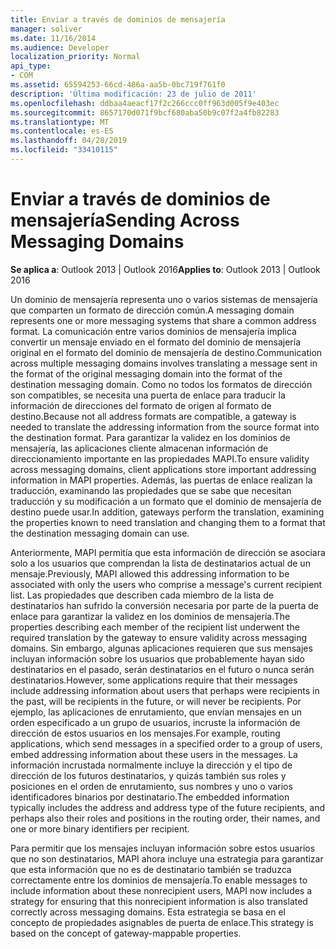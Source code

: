 ```yaml
---
title: Enviar a través de dominios de mensajería
manager: soliver
ms.date: 11/16/2014
ms.audience: Developer
localization_priority: Normal
api_type:
- COM
ms.assetid: 65594253-66cd-486a-aa5b-0bc719f761f0
description: 'Última modificación: 23 de julio de 2011'
ms.openlocfilehash: ddbaa4aeacf17f2c266ccc0ff963d005f9e403ec
ms.sourcegitcommit: 8657170d071f9bcf680aba50b9c07f2a4fb82283
ms.translationtype: MT
ms.contentlocale: es-ES
ms.lasthandoff: 04/28/2019
ms.locfileid: "33410115"
---
```

# <a name="sending-across-messaging-domains"></a><span data-ttu-id="41397-103">Enviar a través de dominios de mensajería</span><span class="sxs-lookup"><span data-stu-id="41397-103">Sending Across Messaging Domains</span></span>

  
  
<span data-ttu-id="41397-104">**Se aplica a**: Outlook 2013 | Outlook 2016</span><span class="sxs-lookup"><span data-stu-id="41397-104">**Applies to**: Outlook 2013 | Outlook 2016</span></span> 
  
<span data-ttu-id="41397-105">Un dominio de mensajería representa uno o varios sistemas de mensajería que comparten un formato de dirección común.</span><span class="sxs-lookup"><span data-stu-id="41397-105">A messaging domain represents one or more messaging systems that share a common address format.</span></span> <span data-ttu-id="41397-106">La comunicación entre varios dominios de mensajería implica convertir un mensaje enviado en el formato del dominio de mensajería original en el formato del dominio de mensajería de destino.</span><span class="sxs-lookup"><span data-stu-id="41397-106">Communication across multiple messaging domains involves translating a message sent in the format of the original messaging domain into the format of the destination messaging domain.</span></span> <span data-ttu-id="41397-107">Como no todos los formatos de dirección son compatibles, se necesita una puerta de enlace para traducir la información de direcciones del formato de origen al formato de destino.</span><span class="sxs-lookup"><span data-stu-id="41397-107">Because not all address formats are compatible, a gateway is needed to translate the addressing information from the source format into the destination format.</span></span> <span data-ttu-id="41397-108">Para garantizar la validez en los dominios de mensajería, las aplicaciones cliente almacenan información de direccionamiento importante en las propiedades MAPI.</span><span class="sxs-lookup"><span data-stu-id="41397-108">To ensure validity across messaging domains, client applications store important addressing information in MAPI properties.</span></span> <span data-ttu-id="41397-109">Además, las puertas de enlace realizan la traducción, examinando las propiedades que se sabe que necesitan traducción y su modificación a un formato que el dominio de mensajería de destino puede usar.</span><span class="sxs-lookup"><span data-stu-id="41397-109">In addition, gateways perform the translation, examining the properties known to need translation and changing them to a format that the destination messaging domain can use.</span></span>
  
<span data-ttu-id="41397-110">Anteriormente, MAPI permitía que esta información de dirección se asociara solo a los usuarios que comprendan la lista de destinatarios actual de un mensaje.</span><span class="sxs-lookup"><span data-stu-id="41397-110">Previously, MAPI allowed this addressing information to be associated with only the users who comprise a message's current recipient list.</span></span> <span data-ttu-id="41397-111">Las propiedades que describen cada miembro de la lista de destinatarios han sufrido la conversión necesaria por parte de la puerta de enlace para garantizar la validez en los dominios de mensajería.</span><span class="sxs-lookup"><span data-stu-id="41397-111">The properties describing each member of the recipient list underwent the required translation by the gateway to ensure validity across messaging domains.</span></span> <span data-ttu-id="41397-112">Sin embargo, algunas aplicaciones requieren que sus mensajes incluyan información sobre los usuarios que probablemente hayan sido destinatarios en el pasado, serán destinatarios en el futuro o nunca serán destinatarios.</span><span class="sxs-lookup"><span data-stu-id="41397-112">However, some applications require that their messages include addressing information about users that perhaps were recipients in the past, will be recipients in the future, or will never be recipients.</span></span> <span data-ttu-id="41397-113">Por ejemplo, las aplicaciones de enrutamiento, que envían mensajes en un orden especificado a un grupo de usuarios, incruste la información de dirección de estos usuarios en los mensajes.</span><span class="sxs-lookup"><span data-stu-id="41397-113">For example, routing applications, which send messages in a specified order to a group of users, embed addressing information about these users in the messages.</span></span> <span data-ttu-id="41397-114">La información incrustada normalmente incluye la dirección y el tipo de dirección de los futuros destinatarios, y quizás también sus roles y posiciones en el orden de enrutamiento, sus nombres y uno o varios identificadores binarios por destinatario.</span><span class="sxs-lookup"><span data-stu-id="41397-114">The embedded information typically includes the address and address type of the future recipients, and perhaps also their roles and positions in the routing order, their names, and one or more binary identifiers per recipient.</span></span>
  
<span data-ttu-id="41397-115">Para permitir que los mensajes incluyan información sobre estos usuarios que no son destinatarios, MAPI ahora incluye una estrategia para garantizar que esta información que no es de destinatario también se traduzca correctamente entre los dominios de mensajería.</span><span class="sxs-lookup"><span data-stu-id="41397-115">To enable messages to include information about these nonrecipient users, MAPI now includes a strategy for ensuring that this nonrecipient information is also translated correctly across messaging domains.</span></span> <span data-ttu-id="41397-116">Esta estrategia se basa en el concepto de propiedades asignables de puerta de enlace.</span><span class="sxs-lookup"><span data-stu-id="41397-116">This strategy is based on the concept of gateway-mappable properties.</span></span>
  

